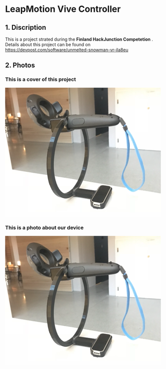 # LeapMotion Vive Controller

## 1. Discription
This is a project strated during the __Finland HackJunction Competetion__ .
Details about this project can be found on https://devpost.com/software/unmelted-snowman-vr-ila8eu

## 2. Photos

### This is a cover of this project
![photo1](https://github.com/GilgameshD/LeapMotion-Vive-Controller/blob/master/photo/device.png?raw=true)

### This is a photo about our device
![photo2](https://github.com/GilgameshD/LeapMotion-Vive-Controller/blob/master/photo/device.png?raw=true)
